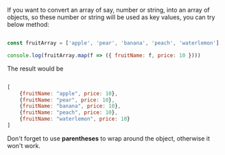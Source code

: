 If you want to convert an array of say, number or string, into an array of objects, so these number or string will be used as key values, you can try below method:

```JavaScript

const fruitArray = ['apple', 'pear', 'banana', 'peach', 'waterlemon']

console.log(fruitArray.map(f => ({ fruitName: f, price: 10 }))) 

```

The result would be 

```JavaScript

[
    {fruitName: "apple", price: 10},
    {fruitName: "pear", price: 10},
    {fruitName: "banana", price: 10},
    {fruitName: "peach", price: 10},
    {fruitName: "waterlemon", price: 10}
]

```

Don't forget to use **parentheses** to wrap around the object, otherwise it won't work.